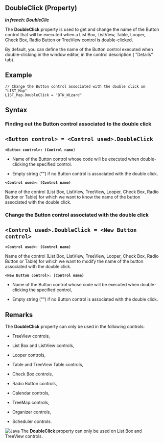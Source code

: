 


## DoubleClick (Property)

***In french: DoubleClic***
	



<a name="XUse"></a>
<a name="Use"></a>
<a name="description"></a>
The **DoubleClick** property is used to get and change the name of the Button control that will be executed when a List Box, ListView, Table, Looper, Check Box, Radio Button or TreeView control is double-clicked. 

By default, you can define the name of the Button control executed when double-clicking in the window editor, in the control description ( "Details" tab).


<a name="Example1"></a>
<a name="sample_code"></a>

## Example


```wl
// Change the Button control associated with the double click on "LIST_Map"
LIST_Map.DoubleClick = "BTN_Wizard"
```

<a name="XSYNTAX"></a>
<a name="SYNTAX1"></a>

## Syntax

### Finding out the Button control associated to the double click

`<Button control> = <Control used>.DoubleClick`
---

**`<Button control>: (Control name)`**



- Name of the Button control whose code will be executed when double-clicking the specified control. 

- Empty string ("") if no Button control is associated with the double click.




**`<Control used>: (Control name)`**

Name of the control (List Box, ListView, TreeView, Looper, Check Box, Radio Button or Table) for which we want to know the name of the button associated with the double click.  


<a name="SYNTAX2"></a>

### Change the Button control associated with the double click

`<Control used>.DoubleClick = <New Button control>`
---

**`<Control used>: (Control name)`**

Name of the control (List Box, ListView, TreeView, Looper, Check Box, Radio Button or Table) for which we want to modify the name of the button associated with the double click.

**`<New Button control>: (Control name)`**



- Name of the Button control whose code will be executed when double-clicking the specified control,

- Empty string ("") if no Button control is associated with the double click.  






<a name="NOTE0"></a>
<a name="NOTE0_1"></a>

## Remarks
The **DoubleClick** property can only be used in the following controls:

- TreeView controls,

- List Box and ListView controls,

- Looper controls,

- Table and TreeView Table controls,

- Check Box controls, 

- Radio Button controls,

- Calendar controls, 

- TreeMap controls, 

- Organizer controls, 

- Scheduler controls.




![Java](https://doc.pcsoft.fr/ext/images/us/JAVA.png) The **DoubleClick** property can only be used on List Box and TreeView controls.


